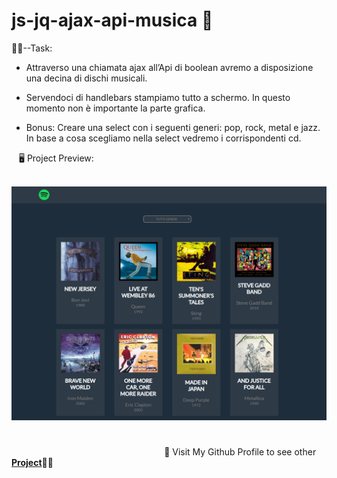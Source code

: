 # js-jq-ajax-api-musica **:open_file_folder:**

:man_student:--Task:

- Attraverso una chiamata ajax all’Api di boolean avremo a disposizione una decina di dischi musicali. 

- Servendoci di handlebars stampiamo tutto a schermo.
  In questo momento non è importante la parte grafica.

- Bonus: Creare una select con i seguenti generi: pop, rock, metal e jazz. In base a cosa scegliamo nella select vedremo i corrispondenti cd.

​ ​ ​ :desktop_computer: Project Preview:

​ ​ ​ <img src="img/Cattura.PNG" width= "700px">


#

​ ​ ​ ​ ​ ​ ​ ​ ​ ​ ​ ​ ​ ​ ​ ​ ​ ​ ​ ​ ​ ​ ​ ​ ​ ​ ​ ​ ​ ​ ​ ​ ​ ​ ​ ​ ​ ​ ​ ​ ​ ​ ​ ​ ​ ​ ​ ​ ​ ​ ​ ​ ​ ​ ​ ​ ​ ​ ​ ​ ​ ​ ​:eyes: Visit My Github Profile to see other [__Project__](https://github.com/Vincenzo-Laveneziana?tab=repositories):man_technologist: 
#



